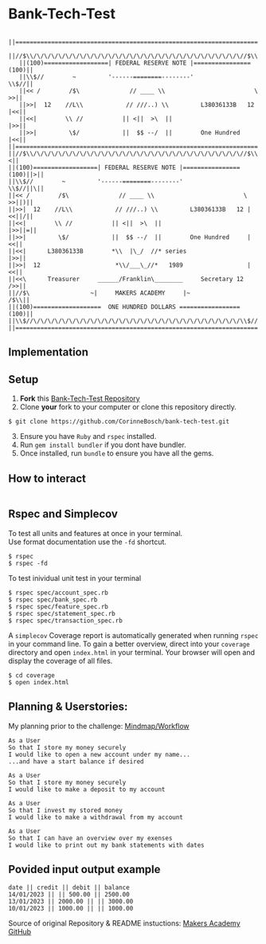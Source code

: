 # Bank-Tech-Test

```
   ||====================================================================||
   ||//$\\/\/\/\/\/\/\/\/\/\/\/\/\/\/\/\/\/\/\/\/\/\/\/\/\/\/\/\/\/\//$\\||
   ||(100)==================| FEDERAL RESERVE NOTE |================(100)||
   ||\\$//        ~         '------========--------'                \\$//||
   ||<< /        /$\              // ____ \\                         \ >>||
   ||>>|  12    //L\\            // ///..) \\         L38036133B   12 |<<||
   ||<<|        \\ //           || <||  >\  ||                        |>>||
   ||>>|         \$/            ||  $$ --/  ||        One Hundred     |<<||
||====================================================================||>||
||//$\\/\/\/\/\/\/\/\/\/\/\/\/\/\/\/\/\/\/\/\/\/\/\/\/\/\/\/\/\/\//$\\||<||
||(100)==================| FEDERAL RESERVE NOTE |================(100)||>||
||\\$//        ~         '------========--------'                \\$//||\||
||<< /        /$\              // ____ \\                         \ >>||)||
||>>|  12    //L\\            // ///..) \\         L38036133B   12 |<<||/||
||<<|        \\ //           || <||  >\  ||                        |>>||=||
||>>|         \$/            ||  $$ --/  ||        One Hundred     |<<||
||<<|      L38036133B        *\\  |\_/  //* series                 |>>||
||>>|  12                     *\\/___\_//*   1989                  |<<||
||<<\      Treasurer     ______/Franklin\________     Secretary 12 />>||
||//$\                 ~|     MAKERS ACADEMY     |~               /$\\||
||(100)===================  ONE HUNDRED DOLLARS =================(100)||
||\\$//\/\/\/\/\/\/\/\/\/\/\/\/\/\/\/\/\/\/\/\/\/\/\/\/\/\/\/\/\/\\$//||
||====================================================================||
```

## Implementation

## Setup

1. **Fork** this [Bank-Tech-Test Repository](https://github.com/CorinneBosch/bank-tech-test)
2. Clone **your** fork to your computer or clone this repository directly.

```
$ git clone https://github.com/CorinneBosch/bank-tech-test.git
```

3. Ensure you have `Ruby` and `rspec` installed.
4. Run `gem install bundler` if you dont have bundler.
5. Once installed, run `bundle` to ensure you have all the gems.

## How to interact

```

```

## Rspec and Simplecov

To test all units and features at once in your terminal.\
Use format documentation use the `-fd` shortcut.

```
$ rspec
$ rspec -fd
```

To test inividual unit test in your terminal

```
$ rspec spec/account_spec.rb
$ rspec spec/bank_spec.rb
$ rspec spec/feature_spec.rb
$ rspec spec/statement_spec.rb
$ rspec spec/transaction_spec.rb
```

A `simplecov` Coverage report is automatically generated when running `rspec` in your command line.
To gain a better overview, direct into your `coverage` directory and open `index.html` in your terminal. Your browser will open and display the coverage of all files.

```
$ cd coverage
$ open index.html
```

## Planning & Userstories:

My planning prior to the challenge: [Mindmap/Workflow](https://github.com/CorinneBosch/bank-tech-test/blob/main/images/mindmap.png)

```
As a User
So that I store my money securely
I would like to open a new account under my name...
...and have a start balance if desired

As a User
So that I store my money securely
I would like to make a deposit to my account

As a User
So that I invest my stored money
I would like to make a withdrawal from my account

As a User
So that I can have an overview over my exenses
I would like to print out my bank statements with dates
```

## Povided input output example

```
date || credit || debit || balance
14/01/2023 || || 500.00 || 2500.00
13/01/2023 || 2000.00 || || 3000.00
10/01/2023 || 1000.00 || || 1000.00
```

Source of original Repository & README instuctions: [Makers Academy GitHub](https://github.com/makersacademy/course/blob/main/individual_challenges/bank_tech_test.md)
